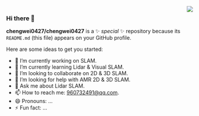 <img align="right" src="https://github-readme-stats.vercel.app/api?username=chengwei0427&show_icons=true&icon_color=CE1D2D&text_color=718096&bg_color=ffffff&hide_title=true" />


### Hi there 👋

**chengwei0427/chengwei0427** is a ✨ _special_ ✨ repository because its `README.md` (this file) appears on your GitHub profile.

Here are some ideas to get you started:

- 🔭 I’m currently working on SLAM.
- 🌱 I’m currently learning Lidar & Visual SLAM.
- 👯 I’m looking to collaborate on 2D & 3D SLAM.
- 🤔 I’m looking for help with AMR 2D & 3D SLAM.
- 💬 Ask me about Lidar SLAM.
- 📫 How to reach me: 960732491@qq.com.
- 😄 Pronouns: ...
- ⚡ Fun fact: ...

